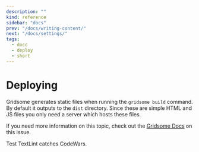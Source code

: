 ```yaml
---
description: ""
kind: reference
sidebar: "docs"
prev: "/docs/writing-content/"
next: "/docs/settings/"
tags:
  - docc
  - deploy
  - short
---
```


# Deploying

Gridsome generates static files when running the `gridsome build` command. By default it outputs to the `dist` directory.
Since these are simple HTML and JS files you only need a server which hosts these files.

If you need more information on this topic, check out the [Gridsome Docs](https://gridsome.org/docs/deploy-to-netlify/) on this issue.

Test TextLint catches CodeWars.
